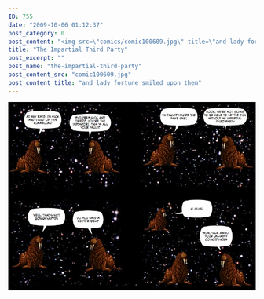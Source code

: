 ```yaml
---
ID: 755
date: "2009-10-06 01:12:37"
post_category: 0
post_content: "<img src=\"comics/comic100609.jpg\" title=\"and lady fortune smiled upon them\" />"
title: "The Impartial Third Party"
post_excerpt: ""
post_name: "the-impartial-third-party"
post_content_src: "comic100609.jpg"
post_content_title: "and lady fortune smiled upon them"
---
```



[![and lady fortune smiled upon them](/comics-hi-res/comic100609.jpg)](/comics-hi-res/comic100609.jpg "and lady fortune smiled upon them")
